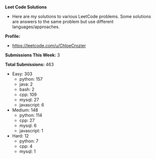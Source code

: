 **Leet Code Solutions**

- Here are my solutions to various LeetCode problems. Some solutions are answers to the same problem but use different languages/approaches.

**Profile:**

- https://leetcode.com/u/ChloeCrozier

**Submissions This Week:** 3

**Total Submissions:** 463
- Easy: 303
  - python: 157
  - java: 2
  - bash: 2
  - cpp: 109
  - mysql: 27
  - javascript: 6
- Medium: 148
  - python: 114
  - cpp: 27
  - mysql: 6
  - javascript: 1
- Hard: 12
  - python: 7
  - cpp: 4
  - mysql: 1